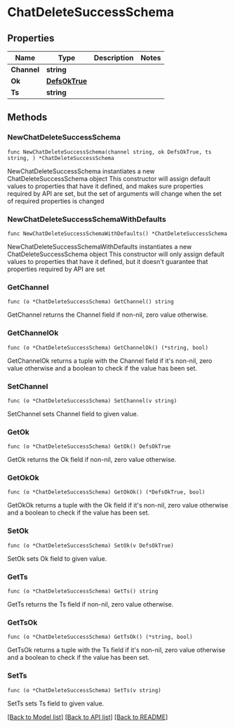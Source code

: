 # ChatDeleteSuccessSchema

## Properties

Name | Type | Description | Notes
------------ | ------------- | ------------- | -------------
**Channel** | **string** |  | 
**Ok** | [**DefsOkTrue**](DefsOkTrue.md) |  | 
**Ts** | **string** |  | 

## Methods

### NewChatDeleteSuccessSchema

`func NewChatDeleteSuccessSchema(channel string, ok DefsOkTrue, ts string, ) *ChatDeleteSuccessSchema`

NewChatDeleteSuccessSchema instantiates a new ChatDeleteSuccessSchema object
This constructor will assign default values to properties that have it defined,
and makes sure properties required by API are set, but the set of arguments
will change when the set of required properties is changed

### NewChatDeleteSuccessSchemaWithDefaults

`func NewChatDeleteSuccessSchemaWithDefaults() *ChatDeleteSuccessSchema`

NewChatDeleteSuccessSchemaWithDefaults instantiates a new ChatDeleteSuccessSchema object
This constructor will only assign default values to properties that have it defined,
but it doesn't guarantee that properties required by API are set

### GetChannel

`func (o *ChatDeleteSuccessSchema) GetChannel() string`

GetChannel returns the Channel field if non-nil, zero value otherwise.

### GetChannelOk

`func (o *ChatDeleteSuccessSchema) GetChannelOk() (*string, bool)`

GetChannelOk returns a tuple with the Channel field if it's non-nil, zero value otherwise
and a boolean to check if the value has been set.

### SetChannel

`func (o *ChatDeleteSuccessSchema) SetChannel(v string)`

SetChannel sets Channel field to given value.


### GetOk

`func (o *ChatDeleteSuccessSchema) GetOk() DefsOkTrue`

GetOk returns the Ok field if non-nil, zero value otherwise.

### GetOkOk

`func (o *ChatDeleteSuccessSchema) GetOkOk() (*DefsOkTrue, bool)`

GetOkOk returns a tuple with the Ok field if it's non-nil, zero value otherwise
and a boolean to check if the value has been set.

### SetOk

`func (o *ChatDeleteSuccessSchema) SetOk(v DefsOkTrue)`

SetOk sets Ok field to given value.


### GetTs

`func (o *ChatDeleteSuccessSchema) GetTs() string`

GetTs returns the Ts field if non-nil, zero value otherwise.

### GetTsOk

`func (o *ChatDeleteSuccessSchema) GetTsOk() (*string, bool)`

GetTsOk returns a tuple with the Ts field if it's non-nil, zero value otherwise
and a boolean to check if the value has been set.

### SetTs

`func (o *ChatDeleteSuccessSchema) SetTs(v string)`

SetTs sets Ts field to given value.



[[Back to Model list]](../README.md#documentation-for-models) [[Back to API list]](../README.md#documentation-for-api-endpoints) [[Back to README]](../README.md)


